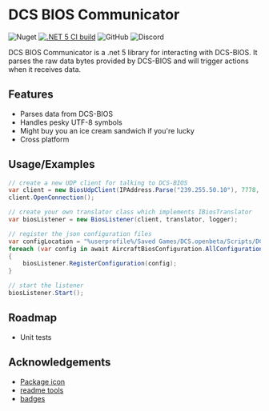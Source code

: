 
# DCS BIOS Communicator

![Nuget](https://img.shields.io/nuget/v/DcsBios.Communicator?style=flat-square)
[![.NET 5 CI build](https://github.com/charliefoxtwo/DCS-BIOS-Communicator/actions/workflows/ci-build.yml/badge.svg?branch=develop)](https://github.com/charliefoxtwo/DCS-BIOS-Communicator/actions/workflows/ci-build.yml)
![GitHub](https://img.shields.io/github/license/charliefoxtwo/DCS-BIOS-Communicator?style=flat-square)
![Discord](https://img.shields.io/discord/840762843917582347?style=flat-square)

DCS BIOS Communicator is a .net 5 library for interacting with DCS-BIOS. It parses the raw data bytes provided by DCS-BIOS and will trigger actions when it receives data.


## Features

- Parses data from DCS-BIOS
- Handles pesky UTF-8 symbols
- Might buy you an ice cream sandwich if you're lucky
- Cross platform


## Usage/Examples

```c#
// create a new UDP client for talking to DCS-BIOS
var client = new BiosUdpClient(IPAddress.Parse("239.255.50.10"), 7778, 5010, logger);
client.OpenConnection();

// create your own translator class which implements IBiosTranslator
var biosListener = new BiosListener(client, translator, logger);

// register the json configuration files
var configLocation = "%userprofile%/Saved Games/DCS.openbeta/Scripts/DCS-BIOS/doc/json/";
foreach (var config in await AircraftBiosConfiguration.AllConfigurations(configLocation))
{
    biosListener.RegisterConfiguration(config);
}

// start the listener
biosListener.Start();

```


## Roadmap

- Unit tests


## Acknowledgements

- [Package icon](https://www.flaticon.com/authors/good-ware)
- [readme tools](https://readme.so)
- [badges](https://shields.io)
